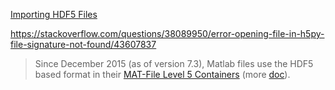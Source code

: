[Importing HDF5 Files](https://www.mathworks.com/help/matlab/import_export/importing-hierarchical-data-format-hdf5-files.html)

https://stackoverflow.com/questions/38089950/error-opening-file-in-h5py-file-signature-not-found/43607837

> Since December 2015  (as of version 7.3), Matlab files use the HDF5 based format in their [MAT-File Level 5 Containers](https://www.loc.gov/preservation/digital/formats/fdd/fdd000440.shtml) (more [doc](https://www.mathworks.com/help/pdf_doc/matlab/matfile_format.pdf)).